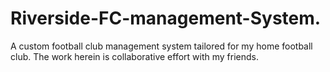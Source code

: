 # Riverside-FC-management-System.
A custom football club management system tailored for my home football club. The work herein is collaborative effort with my friends.
